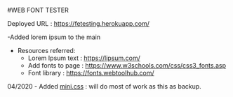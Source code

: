 #WEB FONT TESTER


Deployed URL : https://fetesting.herokuapp.com/


-Added lorem ipsum to the main
- Resources referred:
  - Lorem Ipsum text : https://lipsum.com/
  - Add fonts to page : https://www.w3schools.com/css/css3_fonts.asp
  - Font library : https://fonts.webtoolhub.com/

04/2020
    - Added [mini.css]('https://minicss.org/docs) : will do most of work as this as backup. 
    
